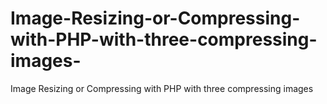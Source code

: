 # Image-Resizing-or-Compressing-with-PHP-with-three-compressing-images-
Image Resizing or Compressing with PHP with three compressing images 

